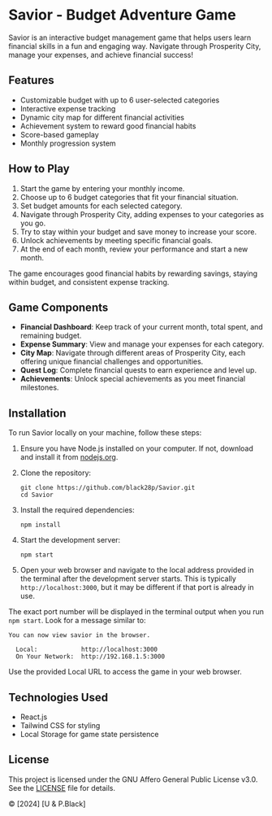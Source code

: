 # Savior - Budget Adventure Game

Savior is an interactive budget management game that helps users learn financial skills in a fun and engaging way. Navigate through Prosperity City, manage your expenses, and achieve financial success!

## Features

- Customizable budget with up to 6 user-selected categories
- Interactive expense tracking
- Dynamic city map for different financial activities
- Achievement system to reward good financial habits
- Score-based gameplay
- Monthly progression system

## How to Play

1. Start the game by entering your monthly income.
2. Choose up to 6 budget categories that fit your financial situation.
3. Set budget amounts for each selected category.
4. Navigate through Prosperity City, adding expenses to your categories as you go.
5. Try to stay within your budget and save money to increase your score.
6. Unlock achievements by meeting specific financial goals.
7. At the end of each month, review your performance and start a new month.

The game encourages good financial habits by rewarding savings, staying within budget, and consistent expense tracking.

## Game Components

- **Financial Dashboard**: Keep track of your current month, total spent, and remaining budget.
- **Expense Summary**: View and manage your expenses for each category.
- **City Map**: Navigate through different areas of Prosperity City, each offering unique financial challenges and opportunities.
- **Quest Log**: Complete financial quests to earn experience and level up.
- **Achievements**: Unlock special achievements as you meet financial milestones.

## Installation

To run Savior locally on your machine, follow these steps:

1. Ensure you have Node.js installed on your computer. If not, download and install it from [nodejs.org](https://nodejs.org/).

2. Clone the repository:
   ```
   git clone https://github.com/black28p/Savior.git
   cd Savior
   ```

3. Install the required dependencies:
   ```
   npm install
   ```

4. Start the development server:
   ```
   npm start
   ```

5. Open your web browser and navigate to the local address provided in the terminal after the development server starts. This is typically `http://localhost:3000`, but it may be different if that port is already in use.

The exact port number will be displayed in the terminal output when you run `npm start`. Look for a message similar to:

```
You can now view savior in the browser.

  Local:            http://localhost:3000
  On Your Network:  http://192.168.1.5:3000
```

Use the provided Local URL to access the game in your web browser.

## Technologies Used

- React.js
- Tailwind CSS for styling
- Local Storage for game state persistence

## License

This project is licensed under the GNU Affero General Public License v3.0. See the [LICENSE](LICENSE) file for details.

© [2024] [U & P.Black]

